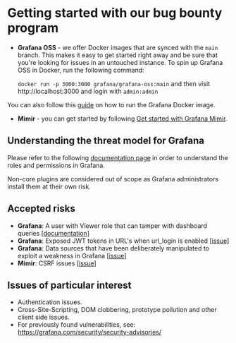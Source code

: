 # Getting started with our bug bounty program

* **Grafana OSS** - we offer Docker images that are synced with the `main` branch. This makes it easy to get started right away and be sure that you're looking for issues in an untouched instance. To spin up Grafana OSS in Docker, run the following command:

    `docker run -p 3000:3000 grafana/grafana-oss:main` and then visit http://localhost:3000 and login with `admin:admin`

You can also follow this [guide](https://grafana.com/docs/grafana/latest/setup-grafana/installation/docker/) on how to run the Grafana Docker image.

* **Mimir** - you can get started by following [Get started with Grafana Mimir](https://grafana.com/docs/mimir/latest/get-started/).

## Understanding the threat model for Grafana

Please refer to the following [documentation page](https://grafana.com/docs/grafana/latest/administration/roles-and-permissions/) in order to understand the roles and permissions in Grafana.

Non-core plugins are considered out of scope as Grafana administrators install them at their own risk. 

## Accepted risks
* **Grafana**: A user with Viewer role that can tamper with dashboard queries [[documentation](https://grafana.com/docs/grafana/latest/setup-grafana/configure-security/#limit-viewer-query-permissions)]
* **Grafana**: Exposed JWT tokens in URL's when url_login is enabled [[issue](https://github.com/grafana/bugbounty/security/advisories/GHSA-5585-m9r5-p86j)]
* **Grafana**: Data sources that have been deliberately manipulated to exploit a weakness in Grafana [[issue](https://github.com/grafana/bugbounty/security/advisories/GHSA-qrrg-gw7w-vp76)]
* **Mimir**: CSRF issues [[issue](https://github.com/grafana/bugbounty/security/advisories/GHSA-2wxq-mcch-gvxv)]

## Issues of particular interest
* Authentication issues.
* Cross-Site-Scripting, DOM clobbering, prototype pollution and other client side issues.
* For previously found vulnerabilities, see: https://grafana.com/security/security-advisories/
